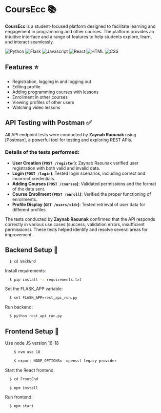 # CoursEcc 📚

**CoursEcc** is a student-focused platform designed to facilitate learning and engagement in programming and other courses. The platform provides an intuitive interface and a range of features to help students explore, learn, and interact seamlessly.


![Python](https://img.shields.io/badge/Python-3776AB?style=for-the-badge&logo=python&logoColor=white)
![Flask](https://img.shields.io/badge/Flask-000000?style=for-the-badge&logo=flask&logoColor=white)
![Javascript](https://img.shields.io/badge/JavaScript-F7DF1E?style=for-the-badge&logo=javascript&logoColor=black)
![React](https://img.shields.io/badge/React-20232A?style=for-the-badge&logo=react&logoColor=61DAFB)
![HTML](https://img.shields.io/badge/HTML5-E34F26?style=for-the-badge&logo=html5&logoColor=white)
![CSS](https://img.shields.io/badge/CSS3-1572B6?style=for-the-badge&logo=css3&logoColor=white)

## Features ⭐

- Registration, logging in and logging out
- Editing profile
- Adding programming courses with lessons
- Enrollment in other courses
- Viewing profiles of other users
- Watching video lessons


## API Testing with Postman ✅

All API endpoint tests were conducted by **Zaynab Raounak** using [Postman], a powerful tool for testing and exploring REST APIs.  

### Details of the tests performed:

- **User Creation (`POST /register`)**: Zaynab Raounak verified user registration with both valid and invalid data.
- **Login (`POST /login`)**: Tested login scenarios, including correct and incorrect credentials.
- **Adding Courses (`POST /courses`)**: Validated permissions and the format of the data sent.
- **Course Enrollment (`POST /enroll`)**: Verified the proper functioning of enrollments.
- **Profile Display (`GET /users/<id>`)**: Tested retrieval of user data for different profiles.

The tests conducted by **Zaynab Raounak** confirmed that the API responds correctly in various use cases (success, validation errors, insufficient permissions). These tests helped identify and resolve several areas for improvement.



## Backend Setup 🚀

```bash
  $ cd BackEnd
```

Install requirements:
```bash
  $ pip install -r requirements.txt
```

Set the FLASK_APP variable:
```bash
  $ set FLASK_APP=rest_api_run.py
```

Run backend:
```bash
  $ python rest_api_run.py
```



## Frontend Setup 🚀

Use node JS version 16-18
```bash
    $ nvm use 18
```
```bash
    $ export NODE_OPTIONS=--openssl-legacy-provider
```


Start the React frontend:
```bash
  $ cd FrontEnd
```
```bash
  $ npm install
```
Run frontend:
```bash
  $ npm start
```

